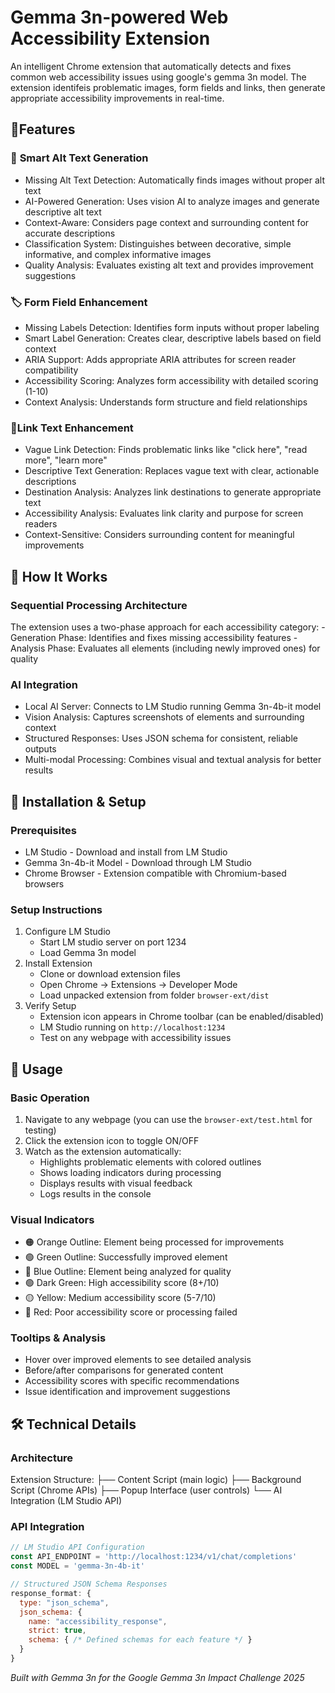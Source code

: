# Gemma 3n-powered Web Accessibility Extension

An intelligent Chrome extension that automatically detects and fixes common web accessibility issues using google's gemma 3n model. The extension identifeis problematic images, form fields and links, then generate appropriate accessibility improvements in real-time. 

## 🌟**Features**

### 📸 **Smart Alt Text Generation**
- Missing Alt Text Detection: Automatically finds images without proper alt text
- AI-Powered Generation: Uses vision AI to analyze images and generate descriptive alt text
- Context-Aware: Considers page context and surrounding content for accurate descriptions
- Classification System: Distinguishes between decorative, simple informative, and complex informative images
- Quality Analysis: Evaluates existing alt text and provides improvement suggestions

### 🏷️ **Form Field Enhancement**
- Missing Labels Detection: Identifies form inputs without proper labeling
- Smart Label Generation: Creates clear, descriptive labels based on field context
- ARIA Support: Adds appropriate ARIA attributes for screen reader compatibility
- Accessibility Scoring: Analyzes form accessibility with detailed scoring (1-10)
- Context Analysis: Understands form structure and field relationships

### 🔗**Link Text Enhancement**
- Vague Link Detection: Finds problematic links like "click here", "read more", "learn more"
- Descriptive Text Generation: Replaces vague text with clear, actionable descriptions
- Destination Analysis: Analyzes link destinations to generate appropriate text
- Accessibility Analysis: Evaluates link clarity and purpose for screen readers
- Context-Sensitive: Considers surrounding content for meaningful improvements

## 🚀 **How It Works**
### **Sequential Processing Architecture**
The extension uses a two-phase approach for each accessibility category:
    - Generation Phase: Identifies and fixes missing accessibility features
    - Analysis Phase: Evaluates all elements (including newly improved ones) for quality

### **AI Integration**
- Local AI Server: Connects to LM Studio running Gemma 3n-4b-it model
- Vision Analysis: Captures screenshots of elements and surrounding context
- Structured Responses: Uses JSON schema for consistent, reliable outputs
- Multi-modal Processing: Combines visual and textual analysis for better results

## 🔧 **Installation & Setup**
### **Prerequisites**
- LM Studio - Download and install from LM Studio
- Gemma 3n-4b-it Model - Download through LM Studio
- Chrome Browser - Extension compatible with Chromium-based browsers

### **Setup Instructions**
1. Configure LM Studio
    - Start LM studio server on port 1234
    - Load Gemma 3n model
2. Install Extension 
    - Clone or download extension files
    - Open Chrome -> Extensions -> Developer Mode
    - Load unpacked extension from folder `browser-ext/dist`
3. Verify Setup
    - Extension icon appears in Chrome toolbar (can be enabled/disabled)
    - LM Studio running on `http://localhost:1234`
    - Test on any webpage with accessibility issues

## 📱 **Usage**
### **Basic Operation**
1. Navigate to any webpage (you can use the `browser-ext/test.html` for testing)
2. Click the extension icon to toggle ON/OFF
3. Watch as the extension automatically:
    - Highlights problematic elements with colored outlines
    - Shows loading indicators during processing 
    - Displays results with visual feedback
    - Logs results in the console

### **Visual Indicators**
- 🟠 Orange Outline: Element being processed for improvements
- 🟢 Green Outline: Successfully improved element
- 🔵 Blue Outline: Element being analyzed for quality
- 🟢 Dark Green: High accessibility score (8+/10)
- 🟡 Yellow: Medium accessibility score (5-7/10)
- 🔴 Red: Poor accessibility score or processing failed

### **Tooltips & Analysis**
- Hover over improved elements to see detailed analysis
- Before/after comparisons for generated content
- Accessibility scores with specific recommendations
- Issue identification and improvement suggestions

## 🛠️ **Technical Details**
### **Architecture**
Extension Structure:
├── Content Script (main logic)
├── Background Script (Chrome APIs)
├── Popup Interface (user controls)
└── AI Integration (LM Studio API)

### **API Integration**
```js
// LM Studio API Configuration
const API_ENDPOINT = 'http://localhost:1234/v1/chat/completions'
const MODEL = 'gemma-3n-4b-it'

// Structured JSON Schema Responses
response_format: {
  type: "json_schema",
  json_schema: {
    name: "accessibility_response",
    strict: true,
    schema: { /* Defined schemas for each feature */ }
  }
}
```

*Built with Gemma 3n for the Google Gemma 3n Impact Challenge 2025*